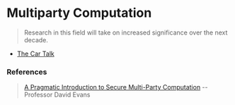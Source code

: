 # Multiparty Computation
> Research in this field will take on increased significance over the next decade.

* [The Car Talk](https://www.cartalk.com/content/coney-island-crab-cake-company)

### References
> [A Pragmatic Introduction to Secure Multi-Party Computation](https://www.cs.virginia.edu/~evans/pragmaticmpc/pragmaticmpc.pdf) -- Professor David Evans